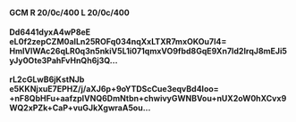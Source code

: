 #### GCM R 20/0c/400 L 20/0c/400
**Dd6441dyxA4wP8eE**<br/>**eL0f2zepCZM0aILn25ROFq034nqXxLTXR7mxOKOu7l4=**<br/>**HmlVIWAc26qLR0q3n5nkiV5L1i071qmxVO9fbd8GqE9Xn7Id2IrqJ8mEJi5yJy0Ote3PahFvHnQh6j3Q...**<br/><br/>
**rL2cGLwB6jKstNJb**<br/>**e5KKNjxuE7EPHZ/j/aXJ6p+9oYTDScCue3eqvBd4loo=**<br/>**+nF8QbHFu+aafzpIVNQ6DmNtbn+chwivyGWNBVou+nUX2oW0hXCvx9WQ2xPZk+CaP+vuGJkXgwraA5ou...**